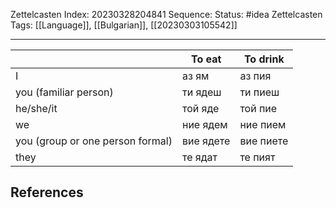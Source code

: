 Zettelcasten Index: 20230328204841
Sequence:
Status: #idea
Zettelcasten Tags: [[Language]], [[Bulgarian]], [[20230303105542]]

---

|                                  | To eat    | To drink  |
|----------------------------------|-----------|-----------|
| I                                | аз ям     | аз пия    |
| you (familiar person)            | ти ядеш   | ти пиеш   |
| he/she/it                        | той яде   | той пие   |
| we                               | ние ядем  | ние пием  |
| you (group or one person formal) | вие ядете | вие пиете |
| they                             | те ядат   | те пият   |


## References